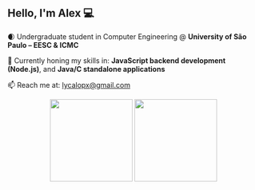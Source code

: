 ## Hello, I'm Alex 💻

🌒 Undergraduate student in Computer Engineering @ **University of São Paulo – EESC & ICMC**

🔭 Currently honing my skills in: **JavaScript backend development (Node.js)**, and **Java/C standalone applications**

📫 Reach me at: lycalopx@gmail.com



<div align="center">
  <img src="https://github-readme-stats.vercel.app/api?username=LycalopX&show_icons=true&theme=radical" height="165"/>
  <img src="https://github-readme-stats.vercel.app/api/top-langs/?username=LycalopX&layout=compact&theme=radical" height="165"/>
</div>
